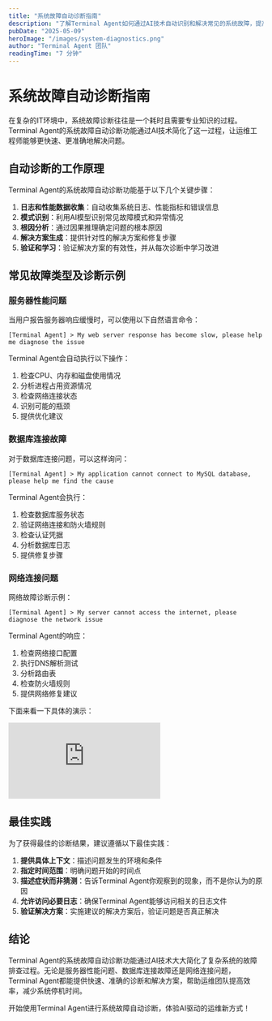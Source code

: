 ```yaml
---
title: "系统故障自动诊断指南"
description: "了解Terminal Agent如何通过AI技术自动识别和解决常见的系统故障，提高运维效率。"
pubDate: "2025-05-09"
heroImage: "/images/system-diagnostics.png"
author: "Terminal Agent 团队"
readingTime: "7 分钟"
---
```


# 系统故障自动诊断指南

在复杂的IT环境中，系统故障诊断往往是一个耗时且需要专业知识的过程。Terminal Agent的系统故障自动诊断功能通过AI技术简化了这一过程，让运维工程师能够更快速、更准确地解决问题。

## 自动诊断的工作原理

Terminal Agent的系统故障自动诊断功能基于以下几个关键步骤：

1. **日志和性能数据收集**：自动收集系统日志、性能指标和错误信息
2. **模式识别**：利用AI模型识别常见故障模式和异常情况
3. **根因分析**：通过因果推理确定问题的根本原因
4. **解决方案生成**：提供针对性的解决方案和修复步骤
5. **验证和学习**：验证解决方案的有效性，并从每次诊断中学习改进

## 常见故障类型及诊断示例

### 服务器性能问题

当用户报告服务器响应缓慢时，可以使用以下自然语言命令：

```
[Terminal Agent] > My web server response has become slow, please help me diagnose the issue
```

Terminal Agent会自动执行以下操作：

1. 检查CPU、内存和磁盘使用情况
2. 分析进程占用资源情况
3. 检查网络连接状态
4. 识别可能的瓶颈
5. 提供优化建议

### 数据库连接故障

对于数据库连接问题，可以这样询问：

```
[Terminal Agent] > My application cannot connect to MySQL database, please help me find the cause
```

Terminal Agent会执行：

1. 检查数据库服务状态
2. 验证网络连接和防火墙规则
3. 检查认证凭据
4. 分析数据库日志
5. 提供修复步骤

### 网络连接问题

网络故障诊断示例：

```
[Terminal Agent] > My server cannot access the internet, please diagnose the network issue
```

Terminal Agent的响应：

1. 检查网络接口配置
2. 执行DNS解析测试
3. 分析路由表
4. 检查防火墙规则
5. 提供网络修复建议

下面来看一下具体的演示：
<div class="youtube-embed-container">
  <div class="youtube-embed-wrapper">
    <iframe
      src="https://www.youtube.com/embed/b6y-LdzOPFo"
      title="Terminal Agent deploy k8s cluster"
      frameborder="0"
      allow="accelerometer; autoplay; clipboard-write; encrypted-media; gyroscope; picture-in-picture"
      allowfullscreen
      class="youtube-iframe"
    ></iframe>
  </div>
</div>

## 最佳实践

为了获得最佳的诊断结果，建议遵循以下最佳实践：

1. **提供具体上下文**：描述问题发生的环境和条件
2. **指定时间范围**：明确问题开始的时间点
3. **描述症状而非猜测**：告诉Terminal Agent你观察到的现象，而不是你认为的原因
4. **允许访问必要日志**：确保Terminal Agent能够访问相关的日志文件
5. **验证解决方案**：实施建议的解决方案后，验证问题是否真正解决

## 结论

Terminal Agent的系统故障自动诊断功能通过AI技术大大简化了复杂系统的故障排查过程。无论是服务器性能问题、数据库连接故障还是网络连接问题，Terminal Agent都能提供快速、准确的诊断和解决方案，帮助运维团队提高效率，减少系统停机时间。

开始使用Terminal Agent进行系统故障自动诊断，体验AI驱动的运维新方式！
